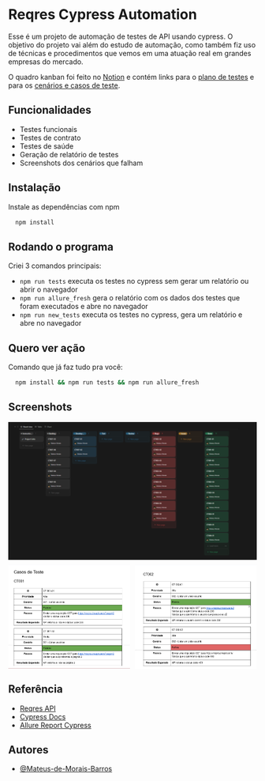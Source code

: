 
# Reqres Cypress Automation 

Esse é um projeto de automação de testes de API usando cypress. O objetivo do projeto vai além do estudo de automação, como também fiz uso de técnicas e procedimentos que vemos em uma atuação real em grandes empresas do mercado.

O quadro kanban foi feito no [Notion](https://www.notion.so/Task-Board-18b63fea5bac80eb99ddf0320d7da6bd?pvs=4) e contém links para o [plano de testes](https://docs.google.com/document/d/1Bx3HUjIUrf4ww-i4IWgJjao8oXyCgjqAoZrW2si5r8s/edit?usp=sharing) e para os [cenários e casos de teste](https://docs.google.com/document/d/1bq1MrGgBzF0IhFSVTATTnrDizXwLRRrI/edit?usp=sharing&ouid=103010263055064496196&rtpof=true&sd=true).


## Funcionalidades

- Testes funcionais
- Testes de contrato
- Testes de saúde
- Geração de relatório de testes
- Screenshots dos cenários que falham

## Instalação

Instale as dependências com npm

```bash
  npm install
```

## Rodando o programa

Criei 3 comandos principais:
- ``npm run tests`` executa os testes no cypress sem gerar um relatório ou abrir o navegador
- ``npm run allure_fresh`` gera o relatório com os dados dos testes que foram executados e abre no navegador
- ``npm run new_tests`` executa os testes no cypress, gera um relatório e abre no navegador

## Quero ver ação

Comando que já faz tudo pra você:

```bash
  npm install && npm run tests && npm run allure_fresh
```
    
## Screenshots

<div style="display:flex; flex-direction:column; gap:10px;">
    <img src="./images/project%20board%20on%20notion.png" width="100%" heigth="auto">
<div style="display:flex; flex-direction:row; gap:2%;">
    <img src="./images/test%20cases%20on%20docs.png" width="49%" heigth="auto">
    <img src="./images/test%20cases%20on%20docs%202.png" width="49%" heigth="auto">
</div>
</div>


## Referência

 - [Reqres API](https://reqres.in/)
 - [Cypress Docs](https://docs.cypress.io/app/get-started/why-cypress)
 - [Allure Report Cypress](https://allurereport.org/docs/cypress/)

## Autores

- [@Mateus-de-Morais-Barros](https://github.com/Mateus-de-Morais-Barros)


